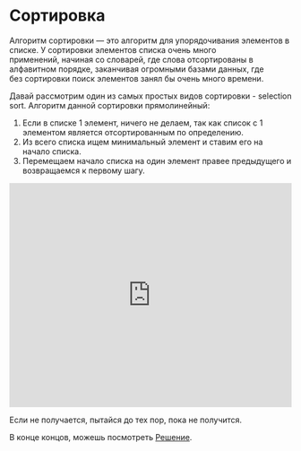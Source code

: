 # Сортировка  

Алгоритм сортировки — это алгоритм для упорядочивания элементов в списке. У сортировки элементов списка очень много   
применений, начиная со словарей, где слова отсортированы в алфавитном порядке, заканчивая огромными базами данных, где   
без сортировки поиск элементов занял бы очень много времени.


Давай рассмотрим один из самых простых видов сортировки - selection sort.
Алгоритм данной сортировки прямолинейный:
1. Если в списке 1 элемент, ничего не делаем, так как список с 1 элементом является отсортированным по определению.
1. Из всего списка ищем минимальный элемент и ставим его на начало списка.
1. Перемещаем начало списка на один элемент правее предыдущего и возвращаемся к первому шагу.


<iframe height="400px" width="100%" src="https://repl.it/@SakenMukanov/ZestyMiserableJavabeans?lite=true" scrolling="no" frameborder="no" allowtransparency="true" allowfullscreen="true" sandbox="allow-forms allow-pointer-lock allow-popups allow-same-origin allow-scripts allow-modals"></iframe>


Если не получается, пытайся до тех пор, пока не получится.  

В конце концов, можешь посмотреть <a href="https://repl.it/@SakenMukanov/ScrawnySpecializedDisk" target="_blank">Решение</a>.  


